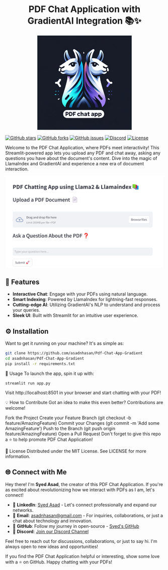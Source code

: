 <div align="center">
  <h1>PDF Chat Application with GradientAI Integration 📚✨</h1>
  <img src="images/Imagetop.png" alt="PDF Chat Application Logo" width="300">
</div>

[![GitHub stars](https://img.shields.io/github/stars/asadnhasan/Pdf-Chat-App-Gradient)](https://github.com/asadnhasan/Pdf-Chat-App-Gradient/stargazers)
[![GitHub forks](https://img.shields.io/github/forks/asadnhasan/Pdf-Chat-App-Gradient)](https://github.com/asadnhasan/Pdf-Chat-App-Gradient/network)
[![GitHub issues](https://img.shields.io/github/issues/asadnhasan/Pdf-Chat-App-Gradient)](https://github.com/asadnhasan/Pdf-Chat-App-Gradient/issues)
[![Discord](https://img.shields.io/discord/your-server-ID?color=%237289DA&label=Discord&logo=discord&logoColor=white&style=flat-square)](https://discord.gg/EytJtd4dW)
[![License](https://img.shields.io/github/license/asadnhasan/Pdf-Chat-App-Gradient)](LICENSE)

Welcome to the PDF Chat Application, where PDFs meet interactivity! This Streamlit-powered app lets you upload any PDF and chat away, asking any questions you have about the document's content. Dive into the magic of LlamaIndex and GradientAI and experience a new era of document interaction.

![PDF Chat Application UI](images/screenshot.png)

## 🌟 Features

- **Interactive Chat**: Engage with your PDFs using natural language.
- **Smart Indexing**: Powered by LlamaIndex for lightning-fast responses.
- **Cutting-edge AI**: Utilizing GradientAI's NLP to understand and process your queries.
- **Sleek UI**: Built with Streamlit for an intuitive user experience.

## ⚙️ Installation

Want to get it running on your machine? It's as simple as:

```bash
git clone https://github.com/asadnhasan/Pdf-Chat-App-Gradient
cd asadnhasan/Pdf-Chat-App-Gradient
pip install -r requirements.txt
```

🚀 Usage
To launch the app, spin it up with:
```
streamlit run app.py
```
Visit http://localhost:8501 in your browser and start chatting with your PDF!

💡 How to Contribute
Got an idea to make this even better? Contributions are welcome!

Fork the Project
Create your Feature Branch (git checkout -b feature/AmazingFeature)
Commit your Changes (git commit -m 'Add some AmazingFeature')
Push to the Branch (git push origin feature/AmazingFeature)
Open a Pull Request
Don't forget to give this repo a ⭐ to help promote PDF Chat Application!

📝 License
Distributed under the MIT License. See LICENSE for more information.

## 🌐 Connect with Me

Hey there! I'm **Syed Asad**, the creator of this PDF Chat Application. If you're as excited about revolutionizing how we interact with PDFs as I am, let's connect! 

- 🌟 **LinkedIn**: [Syed Asad](https://www.linkedin.com/in/syed-asad-76815246/) - Let's connect professionally and expand our networks.
- 📧 **Email**: [asadnhasan@gmail.com](mailto:asadnhasan@gmail.com) - For inquiries, collaborations, or just a chat about technology and innovation.
- 🚀 **GitHub**: Follow my journey in open-source - [Syed's GitHub](https://github.com/asadnhasan)
- 💬 **Discord**: [Join our Discord Channel](https://discord.gg/EytJtd4dW4)

Feel free to reach out for discussions, collaborations, or just to say hi. I'm always open to new ideas and opportunities!


If you find the PDF Chat Application helpful or interesting, show some love with a ⭐ on GitHub. Happy chatting with your PDFs!
